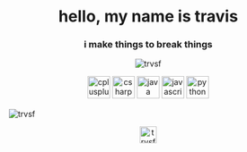 <h1 align="center">hello, my name is travis</h1>
<h3 align="center">i make things to break things</h3>

<p align="center"> <img src="https://komarev.com/ghpvc/?username=trvsf" alt="trvsf" /> </p>

<p align="center"><img src="https://devicons.github.io/devicon/devicon.git/icons/cplusplus/cplusplus-original.svg" alt="cplusplus" width="40" height="40"/> <img src="https://devicons.github.io/devicon/devicon.git/icons/csharp/csharp-original.svg" alt="csharp" width="40" height="40"/> <img src="https://devicons.github.io/devicon/devicon.git/icons/java/java-original-wordmark.svg" alt="java" width="40" height="40"/> <img src="https://devicons.github.io/devicon/devicon.git/icons/javascript/javascript-original.svg" alt="javascript" width="40" height="40"/> <img src="https://devicons.github.io/devicon/devicon.git/icons/python/python-original.svg" alt="python" width="40" height="40"/></p><p>&nbsp;<img align="center" src="https://github-readme-stats.vercel.app/api?username=trvsf&show_icons=true" alt="trvsf" /></p>

<p align="center">
<a href="https://www.youtube.com/c/trvsf" target="blank"><img align="center" src="https://cdn.jsdelivr.net/npm/simple-icons@3.0.1/icons/youtube.svg" alt="trvsf" height="30" width="30" /></a>
</p>